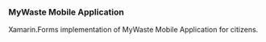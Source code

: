 ### MyWaste Mobile Application ###

Xamarin.Forms implementation of MyWaste Mobile Application for citizens.


